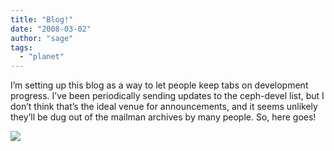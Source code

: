 ```yaml
---
title: "Blog!"
date: "2008-03-02"
author: "sage"
tags: 
  - "planet"
---
```


I’m setting up this blog as a way to let people keep tabs on development progress. I’ve been periodically sending updates to the ceph-devel list, but I don’t think that’s the ideal venue for announcements, and it seems unlikely they’ll be dug out of the mailman archives by many people. So, here goes!

![](http://track.hubspot.com/__ptq.gif?a=268973&k=14&bu=http://ceph.com&r=http://ceph.com/updates/blog/&bvt=rss&p=wordpress)
